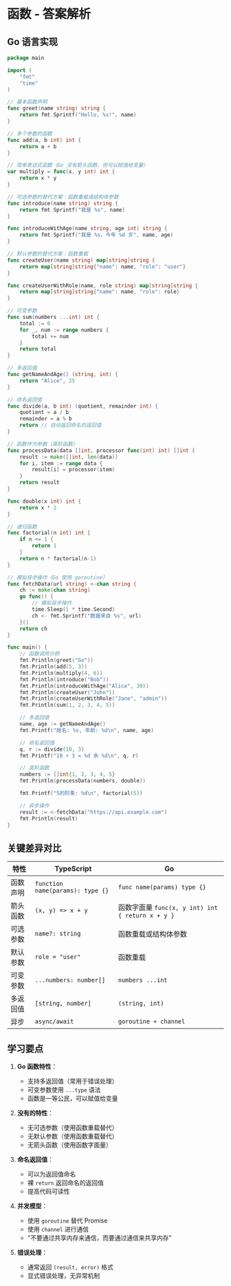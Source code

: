 # 函数 - 答案解析

## Go 语言实现

```go
package main

import (
	"fmt"
	"time"
)

// 基本函数声明
func greet(name string) string {
	return fmt.Sprintf("Hello, %s!", name)
}

// 多个参数的函数
func add(a, b int) int {
	return a + b
}

// 简单表达式函数（Go 没有箭头函数，但可以赋值给变量）
var multiply = func(x, y int) int {
	return x * y
}

// 可选参数的替代方案：函数重载或结构体参数
func introduce(name string) string {
	return fmt.Sprintf("我是 %s", name)
}

func introduceWithAge(name string, age int) string {
	return fmt.Sprintf("我是 %s，今年 %d 岁", name, age)
}

// 默认参数的替代方案：函数重载
func createUser(name string) map[string]string {
	return map[string]string{"name": name, "role": "user"}
}

func createUserWithRole(name, role string) map[string]string {
	return map[string]string{"name": name, "role": role}
}

// 可变参数
func sum(numbers ...int) int {
	total := 0
	for _, num := range numbers {
		total += num
	}
	return total
}

// 多返回值
func getNameAndAge() (string, int) {
	return "Alice", 25
}

// 命名返回值
func divide(a, b int) (quotient, remainder int) {
	quotient = a / b
	remainder = a % b
	return // 自动返回命名的返回值
}

// 函数作为参数（高阶函数）
func processData(data []int, processor func(int) int) []int {
	result := make([]int, len(data))
	for i, item := range data {
		result[i] = processor(item)
	}
	return result
}

func double(x int) int {
	return x * 2
}

// 递归函数
func factorial(n int) int {
	if n <= 1 {
		return 1
	}
	return n * factorial(n-1)
}

// 模拟异步操作（Go 使用 goroutine）
func fetchData(url string) <-chan string {
	ch := make(chan string)
	go func() {
		// 模拟异步操作
		time.Sleep(1 * time.Second)
		ch <- fmt.Sprintf("数据来自 %s", url)
	}()
	return ch
}

func main() {
	// 函数调用示例
	fmt.Println(greet("Go"))
	fmt.Println(add(5, 3))
	fmt.Println(multiply(4, 6))
	fmt.Println(introduce("Bob"))
	fmt.Println(introduceWithAge("Alice", 30))
	fmt.Println(createUser("John"))
	fmt.Println(createUserWithRole("Jane", "admin"))
	fmt.Println(sum(1, 2, 3, 4, 5))

	// 多返回值
	name, age := getNameAndAge()
	fmt.Printf("姓名: %s, 年龄: %d\n", name, age)

	// 命名返回值
	q, r := divide(10, 3)
	fmt.Printf("10 ÷ 3 = %d 余 %d\n", q, r)

	// 高阶函数
	numbers := []int{1, 2, 3, 4, 5}
	fmt.Println(processData(numbers, double))

	fmt.Printf("5的阶乘: %d\n", factorial(5))

	// 异步操作
	result := <-fetchData("https://api.example.com")
	fmt.Println(result)
}
```

## 关键差异对比

| 特性 | TypeScript | Go |
|-----|-----------|-----|
| 函数声明 | `function name(params): type {}` | `func name(params) type {}` |
| 箭头函数 | `(x, y) => x + y` | 函数字面量 `func(x, y int) int { return x + y }` |
| 可选参数 | `name?: string` | 函数重载或结构体参数 |
| 默认参数 | `role = "user"` | 函数重载 |
| 可变参数 | `...numbers: number[]` | `numbers ...int` |
| 多返回值 | `[string, number]` | `(string, int)` |
| 异步 | `async/await` | `goroutine + channel` |

## 学习要点

1. **Go 函数特性**：
   - 支持多返回值（常用于错误处理）
   - 可变参数使用 `...type` 语法
   - 函数是一等公民，可以赋值给变量

2. **没有的特性**：
   - 无可选参数（使用函数重载替代）
   - 无默认参数（使用函数重载替代）
   - 无箭头函数（使用函数字面量）

3. **命名返回值**：
   - 可以为返回值命名
   - 裸 `return` 返回命名的返回值
   - 提高代码可读性

4. **并发模型**：
   - 使用 `goroutine` 替代 Promise
   - 使用 `channel` 进行通信
   - "不要通过共享内存来通信，而要通过通信来共享内存"

5. **错误处理**：
   - 通常返回 `(result, error)` 格式
   - 显式错误处理，无异常机制 